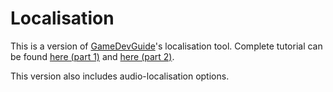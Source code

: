 # Localisation

This is a version of [GameDevGuide](https://www.youtube.com/@GameDevGuide)'s localisation tool.
Complete tutorial can be found [here (part 1)](https://youtu.be/c-dzg4M20wY?si=2sagpBPzv6visT06) and [here (part 2)](https://youtu.be/E-PR0d0Jb5A?si=lRL8AM8J2UdNt5os).

This version also includes audio-localisation options. 


